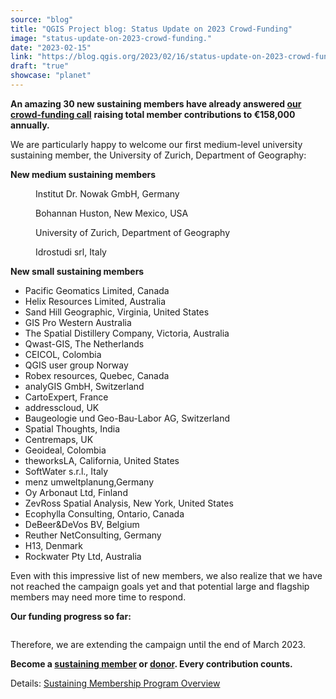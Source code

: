 ```yaml
---
source: "blog"
title: "QGIS Project blog: Status Update on 2023 Crowd-Funding"
image: "status-update-on-2023-crowd-funding."
date: "2023-02-15"
link: "https://blog.qgis.org/2023/02/16/status-update-on-2023-crowd-funding/"
draft: "true"
showcase: "planet"
---
```


<p><strong>An amazing 30 new sustaining members have already answered <a href="https://blog.qgis.org/2023/01/16/crowd-funding-call-2023/">our crowd-funding call</a></strong> <strong>raising total member contributions to €158,000 annually. </strong></p>



<p>We are particularly happy to welcome our first medium-level university sustaining member, the University of Zurich, Department of Geography:</p>



<p><strong>New medium sustaining members</strong></p>



<figure class="wp-block-image size-thumbnail is-style-default"><a href="https://www.limnowak.com"><img data-attachment-id="2579" data-permalink="https://blog.qgis.org/2023/02/16/status-update-on-2023-crowd-funding/image-4/" data-orig-file="https://qgisblog.files.wordpress.com/2023/02/image.png" data-orig-size="226,56" data-comments-opened="0" data-image-meta="{&quot;aperture&quot;:&quot;0&quot;,&quot;credit&quot;:&quot;&quot;,&quot;camera&quot;:&quot;&quot;,&quot;caption&quot;:&quot;&quot;,&quot;created_timestamp&quot;:&quot;0&quot;,&quot;copyright&quot;:&quot;&quot;,&quot;focal_length&quot;:&quot;0&quot;,&quot;iso&quot;:&quot;0&quot;,&quot;shutter_speed&quot;:&quot;0&quot;,&quot;title&quot;:&quot;&quot;,&quot;orientation&quot;:&quot;0&quot;}" data-image-title="image" data-image-description="" data-image-caption="" data-medium-file="https://qgisblog.files.wordpress.com/2023/02/image.png?w=226" data-large-file="https://qgisblog.files.wordpress.com/2023/02/image.png?w=226" src="https://qgisblog.files.wordpress.com/2023/02/image.png?w=150" alt="" class="wp-image-2579" srcset="https://qgisblog.files.wordpress.com/2023/02/image.png?w=150 150w, https://qgisblog.files.wordpress.com/2023/02/image.png 226w" sizes="(max-width: 150px) 100vw, 150px" /></a><figcaption class="wp-element-caption">Institut Dr. Nowak GmbH, Germany</figcaption></figure>



<figure class="wp-block-image size-thumbnail is-style-default"><a href="https://bhinc.com"><img data-attachment-id="2581" data-permalink="https://blog.qgis.org/2023/02/16/status-update-on-2023-crowd-funding/image-1/" data-orig-file="https://qgisblog.files.wordpress.com/2023/02/image-1.png" data-orig-size="412,61" data-comments-opened="0" data-image-meta="{&quot;aperture&quot;:&quot;0&quot;,&quot;credit&quot;:&quot;&quot;,&quot;camera&quot;:&quot;&quot;,&quot;caption&quot;:&quot;&quot;,&quot;created_timestamp&quot;:&quot;0&quot;,&quot;copyright&quot;:&quot;&quot;,&quot;focal_length&quot;:&quot;0&quot;,&quot;iso&quot;:&quot;0&quot;,&quot;shutter_speed&quot;:&quot;0&quot;,&quot;title&quot;:&quot;&quot;,&quot;orientation&quot;:&quot;0&quot;}" data-image-title="image-1" data-image-description="" data-image-caption="" data-medium-file="https://qgisblog.files.wordpress.com/2023/02/image-1.png?w=300" data-large-file="https://qgisblog.files.wordpress.com/2023/02/image-1.png?w=412" src="https://qgisblog.files.wordpress.com/2023/02/image-1.png?w=150" alt="" class="wp-image-2581" srcset="https://qgisblog.files.wordpress.com/2023/02/image-1.png?w=150 150w, https://qgisblog.files.wordpress.com/2023/02/image-1.png?w=300 300w" sizes="(max-width: 150px) 100vw, 150px" /></a><figcaption class="wp-element-caption">Bohannan Huston, New Mexico, USA</figcaption></figure>



<figure class="wp-block-image size-thumbnail is-style-default"><a href="https://www.geo.uzh.ch/en.html"><img data-attachment-id="2585" data-permalink="https://blog.qgis.org/2023/02/16/status-update-on-2023-crowd-funding/image-3-2/" data-orig-file="https://qgisblog.files.wordpress.com/2023/02/image-3.png" data-orig-size="331,108" data-comments-opened="0" data-image-meta="{&quot;aperture&quot;:&quot;0&quot;,&quot;credit&quot;:&quot;&quot;,&quot;camera&quot;:&quot;&quot;,&quot;caption&quot;:&quot;&quot;,&quot;created_timestamp&quot;:&quot;0&quot;,&quot;copyright&quot;:&quot;&quot;,&quot;focal_length&quot;:&quot;0&quot;,&quot;iso&quot;:&quot;0&quot;,&quot;shutter_speed&quot;:&quot;0&quot;,&quot;title&quot;:&quot;&quot;,&quot;orientation&quot;:&quot;0&quot;}" data-image-title="image-3" data-image-description="" data-image-caption="" data-medium-file="https://qgisblog.files.wordpress.com/2023/02/image-3.png?w=300" data-large-file="https://qgisblog.files.wordpress.com/2023/02/image-3.png?w=331" src="https://qgisblog.files.wordpress.com/2023/02/image-3.png?w=150" alt="" class="wp-image-2585" srcset="https://qgisblog.files.wordpress.com/2023/02/image-3.png?w=150 150w, https://qgisblog.files.wordpress.com/2023/02/image-3.png?w=300 300w" sizes="(max-width: 150px) 100vw, 150px" /></a><figcaption class="wp-element-caption">University of Zurich, Department of Geography</figcaption></figure>



<figure class="wp-block-image size-thumbnail is-style-default"><a href="https://www.idrostudi.it"><img data-attachment-id="2583" data-permalink="https://blog.qgis.org/2023/02/16/status-update-on-2023-crowd-funding/image-2-2/" data-orig-file="https://qgisblog.files.wordpress.com/2023/02/image-2.png" data-orig-size="794,208" data-comments-opened="0" data-image-meta="{&quot;aperture&quot;:&quot;0&quot;,&quot;credit&quot;:&quot;&quot;,&quot;camera&quot;:&quot;&quot;,&quot;caption&quot;:&quot;&quot;,&quot;created_timestamp&quot;:&quot;0&quot;,&quot;copyright&quot;:&quot;&quot;,&quot;focal_length&quot;:&quot;0&quot;,&quot;iso&quot;:&quot;0&quot;,&quot;shutter_speed&quot;:&quot;0&quot;,&quot;title&quot;:&quot;&quot;,&quot;orientation&quot;:&quot;0&quot;}" data-image-title="image-2" data-image-description="" data-image-caption="" data-medium-file="https://qgisblog.files.wordpress.com/2023/02/image-2.png?w=300" data-large-file="https://qgisblog.files.wordpress.com/2023/02/image-2.png?w=780" src="https://qgisblog.files.wordpress.com/2023/02/image-2.png?w=150" alt="" class="wp-image-2583" srcset="https://qgisblog.files.wordpress.com/2023/02/image-2.png?w=150 150w, https://qgisblog.files.wordpress.com/2023/02/image-2.png?w=298 298w" sizes="(max-width: 150px) 100vw, 150px" /></a><figcaption class="wp-element-caption">Idrostudi srl, Italy</figcaption></figure>



<p><strong>New small sustaining members</strong></p>



<ul>
<li>Pacific Geomatics Limited, Canada</li>



<li>Helix Resources Limited, Australia</li>



<li>Sand Hill Geographic, Virginia, United States</li>



<li>GIS Pro Western Australia</li>



<li>The Spatial Distillery Company, Victoria, Australia</li>



<li>Qwast-GIS, The Netherlands</li>



<li>CEICOL, Colombia</li>



<li>QGIS user group Norway</li>



<li>Robex resources, Quebec, Canada</li>



<li>analyGIS GmbH, Switzerland</li>



<li>CartoExpert, France</li>



<li>addresscloud, UK</li>



<li>Baugeologie und Geo-Bau-Labor AG, Switzerland</li>



<li>Spatial Thoughts, India</li>



<li>Centremaps, UK</li>



<li>Geoideal, Colombia</li>



<li>theworksLA, California, United States</li>



<li>SoftWater s.r.l., Italy</li>



<li>menz umweltplanung,Germany</li>



<li>Oy Arbonaut Ltd, Finland</li>



<li>ZevRoss Spatial Analysis, New York, United States</li>



<li>Ecophylla Consulting, Ontario, Canada</li>



<li>DeBeer&amp;DeVos BV, Belgium</li>



<li>Reuther NetConsulting, Germany</li>



<li>H13, Denmark</li>



<li>Rockwater Pty Ltd, Australia</li>
</ul>



<p>Even with this impressive list of new members, we also realize that we have not reached the campaign goals yet and that potential large and flagship members may need more time to respond.</p>



<p><strong>Our funding progress so far: </strong></p>



<figure class="wp-block-image size-large is-style-default"><img src="https://docs.google.com/spreadsheets/d/e/2PACX-1vSOQjCiihDfhuRFdzcOBLHNq0Z_OGcUYyEzVgNckQNI2V2l4nVHN4dGyDaiGOGhY0ygv9bvO3pNBkW8/pubchart?oid=296741498&amp;format=image&amp;day=20230119" alt="" /></figure>



<p>Therefore, we are extending the campaign until the end of March 2023.</p>



<p><strong>Become a <a href="https://qgis.org/en/site/getinvolved/governance/sustaining_members/management.html">sustaining member</a> or <a href="https://donate.qgis.org">donor</a>. Every contribution counts.</strong></p>



<p>Details: <a href="https://qgis.org/en/site/getinvolved/governance/sustaining_members/sustaining_members.html">Sustaining Membership Program Overview</a></p>



<p></p>
